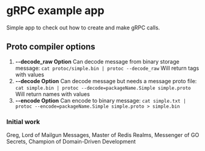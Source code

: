# gRPC example app

Simple app to check out how to create and make gRPC calls.

## Proto compiler options

1. **--decode_raw Option**
    Can decode message from binary storage message:
    `cat protoc/simple.bin | protoc --decode_raw`
    Will return tags with values
2. **--decode Option**
    Can decode message but needs a message proto file:
    `cat simple.bin | protoc --decode=packageName.Simple simple.proto`
    Will return names with values
3. **--encode Option**
    Can encode to binary message:
    `cat simple.txt | protoc --encode=packageName.Simple simple.proto > simple.bin`

### Initial work
Greg, Lord of Mailgun Messages, Master of Redis Realms, Messenger of GO Secrets, Champion of Domain-Driven Development
